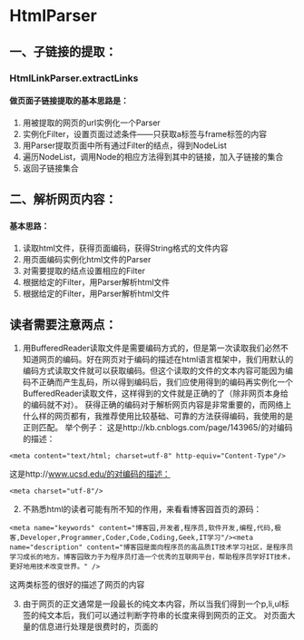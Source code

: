 # HtmlParser

## 一、子链接的提取：
### HtmlLinkParser.extractLinks
#### 做页面子链接提取的基本思路是：
1. 用被提取的网页的url实例化一个Parser
2. 实例化Filter，设置页面过滤条件——只获取a标签与frame标签的内容
3. 用Parser提取页面中所有通过Filter的结点，得到NodeList
4. 遍历NodeList，调用Node的相应方法得到其中的链接，加入子链接的集合
5. 返回子链接集合

## 二、解析网页内容：
### 
#### 基本思路：
1. 读取html文件，获得页面编码，获得String格式的文件内容
2. 用页面编码实例化html文件的Parser
3. 对需要提取的结点设置相应的Filter
4. 根据给定的Filter，用Parser解析html文件
5. 根据给定的Filter，用Parser解析html文件

## 读者需要注意两点：
1. 用BufferedReader读取文件是需要编码方式的，但是第一次读取我们必然不知道网页的编码。好在网页对于编码的描述在html语言框架中，我们用默认的编码方式读取文件就可以获取编码。但这个读取的文件的文本内容可能因为编码不正确而产生乱码，所以得到编码后，我们应使用得到的编码再实例化一个BufferedReader读取文件，这样得到的文件就是正确的了（除非网页本身给的编码就不对）。
获得正确的编码对于解析网页内容是非常重要的，而网络上什么样的网页都有，我推荐使用比较基础、可靠的方法获得编码，我使用的是正则匹配。
举个例子：
这是http://kb.cnblogs.com/page/143965/的对编码的描述：
```
<meta content="text/html; charset=utf-8" http-equiv="Content-Type"/>
```
这是http://www.ucsd.edu/的对编码的描述：
```
<meta charset="utf-8"/>
```

2. 不熟悉html的读者可能有所不知<meta>的作用，来看看博客园首页的源码：
```
<meta name="keywords" content="博客园,开发者,程序员,软件开发,编程,代码,极客,Developer,Programmer,Coder,Code,Coding,Geek,IT学习"/><meta name="description" content="博客园是面向程序员的高品质IT技术学习社区，是程序员学习成长的地方。博客园致力于为程序员打造一个优秀的互联网平台，帮助程序员学好IT技术，更好地用技术改变世界。" />
```
这两类<meta>标签的很好的描述了网页的内容

3. 由于网页的正文通常是一段最长的纯文本内容，所以当我们得到一个p,li,ul标签的纯文本后，我们可以通过判断字符串的长度来得到网页的正文。
对页面大量的信息进行处理是很费时的，页面的<title>标签和<meta>标签中往往有对网页内容最精炼的描述，开发者应该考虑性能与代价


